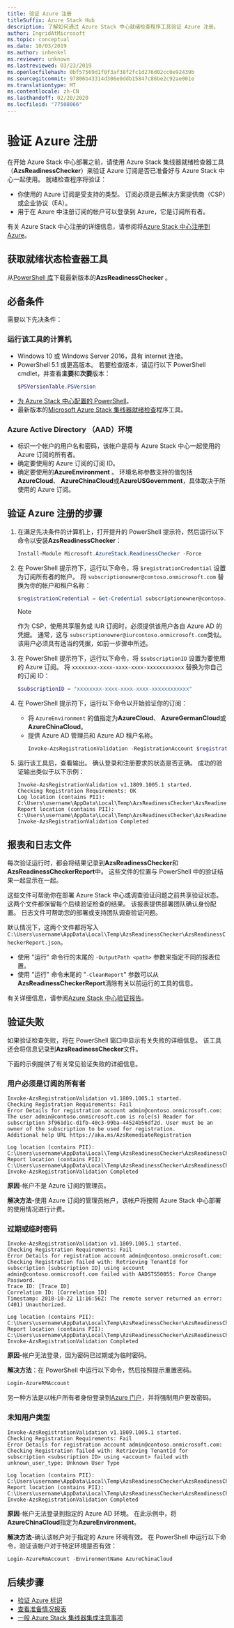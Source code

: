 ```yaml
---
title: 验证 Azure 注册
titleSuffix: Azure Stack Hub
description: 了解如何通过 Azure Stack 中心就绪检查程序工具验证 Azure 注册。
author: IngridAtMicrosoft
ms.topic: conceptual
ms.date: 10/03/2019
ms.author: inhenkel
ms.reviewer: unknown
ms.lastreviewed: 03/23/2019
ms.openlocfilehash: 0bf57569d1f0f3af38f2fc1d276d02cc0e92439b
ms.sourcegitcommit: 97806b43314d306e0ddb15847c86be2c92ae001e
ms.translationtype: MT
ms.contentlocale: zh-CN
ms.lasthandoff: 02/20/2020
ms.locfileid: "77508066"
---
```

# <a name="validate-azure-registration"></a>验证 Azure 注册

在开始 Azure Stack 中心部署之前，请使用 Azure Stack 集线器就绪检查器工具（**AzsReadinessChecker**）来验证 Azure 订阅是否已准备好与 Azure Stack 中心一起使用。 就绪检查程序将验证：

- 你使用的 Azure 订阅是受支持的类型。 订阅必须是云解决方案提供商（CSP）或企业协议（EA）。
- 用于在 Azure 中注册订阅的帐户可以登录到 Azure，它是订阅所有者。

有关 Azure Stack 中心注册的详细信息，请参阅将[Azure Stack 中心注册到 Azure](azure-stack-registration.md)。

## <a name="get-the-readiness-checker-tool"></a>获取就绪状态检查器工具

从[PowerShell 库](https://aka.ms/AzsReadinessChecker)下载最新版本的**AzsReadinessChecker** 。  

## <a name="prerequisites"></a>必备条件

需要以下先决条件：

### <a name="the-computer-on-which-the-tool-runs"></a>运行该工具的计算机

- Windows 10 或 Windows Server 2016，具有 internet 连接。
- PowerShell 5.1 或更高版本。 若要检查版本，请运行以下 PowerShell cmdlet，并查看**主要**和**次要**版本：  
  ```powershell
  $PSVersionTable.PSVersion
  ```
- [为 Azure Stack 中心配置的 PowerShell](azure-stack-powershell-install.md)。
- 最新版本的[Microsoft Azure Stack 集线器就绪检查](https://aka.ms/AzsReadinessChecker)程序工具。  

### <a name="azure-active-directory-aad-environment"></a>Azure Active Directory （AAD）环境

- 标识一个帐户的用户名和密码，该帐户是将与 Azure Stack 中心一起使用的 Azure 订阅的所有者。  
- 确定要使用的 Azure 订阅的订阅 ID。
- 确定要使用的**AzureEnvironment** 。 环境名称参数支持的值包括**AzureCloud**、 **AzureChinaCloud**或**AzureUSGovernment**，具体取决于所使用的 Azure 订阅。

## <a name="steps-to-validate-the-azure-registration"></a>验证 Azure 注册的步骤

1. 在满足先决条件的计算机上，打开提升的 PowerShell 提示符，然后运行以下命令以安装**AzsReadinessChecker**：

   ```powershell
   Install-Module Microsoft.AzureStack.ReadinessChecker -Force
   ```

2. 在 PowerShell 提示符下，运行以下命令，将 `$registrationCredential` 设置为订阅所有者的帐户。 将 `subscriptionowner@contoso.onmicrosoft.com` 替换为你的帐户和租户名称：

   ```powershell
   $registrationCredential = Get-Credential subscriptionowner@contoso.onmicrosoft.com -Message "Enter Credentials for Subscription Owner"
   ```

   > [!NOTE]
   > 作为 CSP，使用共享服务或 IUR 订阅时，必须提供该用户各自 Azure AD 的凭据。 通常，这与 `subscriptionowner@iurcontoso.onmicrosoft.com`类似。 该用户必须具有适当的凭据，如前一步骤中所述。

3. 在 PowerShell 提示符下，运行以下命令，将 `$subscriptionID` 设置为要使用的 Azure 订阅。 将 `xxxxxxxx-xxxx-xxxx-xxxx-xxxxxxxxxxxx` 替换为你自己的订阅 ID：

   ```powershell
   $subscriptionID = "xxxxxxxx-xxxx-xxxx-xxxx-xxxxxxxxxxxx"
   ```

4. 在 PowerShell 提示符下，运行以下命令以开始验证你的订阅：

   - 将 `AzureEnvironment` 的值指定为**AzureCloud**、 **AzureGermanCloud**或**AzureChinaCloud**。  
   - 提供 Azure AD 管理员和 Azure AD 租户名称。
      ```powershell
      Invoke-AzsRegistrationValidation -RegistrationAccount $registrationCredential -AzureEnvironment AzureCloud -RegistrationSubscriptionID $subscriptionID
      ```

5. 运行该工具后，查看输出。 确认登录和注册要求的状态是否正确。 成功的验证输出类似于以下示例：

   ```shell
   Invoke-AzsRegistrationValidation v1.1809.1005.1 started.
   Checking Registration Requirements: OK
   Log location (contains PII): C:\Users\username\AppData\Local\Temp\AzsReadinessChecker\AzsReadinessChecker.log
   Report location (contains PII): C:\Users\username\AppData\Local\Temp\AzsReadinessChecker\AzsReadinessCheckerReport.json
   Invoke-AzsRegistrationValidation Completed
   ```

## <a name="report-and-log-file"></a>报表和日志文件

每次验证运行时，都会将结果记录到**AzsReadinessChecker**和**AzsReadinessCheckerReport**中。 这些文件的位置与 PowerShell 中的验证结果一起显示在一起。

这些文件可帮助你在部署 Azure Stack 中心或调查验证问题之前共享验证状态。 这两个文件都保留每个后续验证检查的结果。 该报表提供部署团队确认身份配置。 日志文件可帮助您的部署或支持团队调查验证问题。

默认情况下，这两个文件都将写入 `C:\Users\username\AppData\Local\Temp\AzsReadinessChecker\AzsReadinessCheckerReport.json`。  

- 使用 "运行" 命令行的末尾的 `-OutputPath <path>` 参数来指定不同的报表位置。
- 使用 "运行" 命令末尾的 "`-CleanReport`" 参数可以从**AzsReadinessCheckerReport**清除有关以前运行的工具的信息。

有关详细信息，请参阅[Azure Stack 中心验证报告](azure-stack-validation-report.md)。

## <a name="validation-failures"></a>验证失败

如果验证检查失败，将在 PowerShell 窗口中显示有关失败的详细信息。 该工具还会将信息记录到**AzsReadinessChecker**文件。

下面的示例提供了有关常见验证失败的详细信息。

### <a name="user-must-be-an-owner-of-the-subscription"></a>用户必须是订阅的所有者

```shell
Invoke-AzsRegistrationValidation v1.1809.1005.1 started.
Checking Registration Requirements: Fail
Error Details for registration account admin@contoso.onmicrosoft.com:
The user admin@contoso.onmicrosoft.com is role(s) Reader for subscription 3f961d1c-d1fb-40c3-99ba-44524b56df2d. User must be an owner of the subscription to be used for registration.
Additional help URL https://aka.ms/AzsRemediateRegistration

Log location (contains PII): C:\Users\username\AppData\Local\Temp\AzsReadinessChecker\AzsReadinessChecker.log
Report location (contains PII): C:\Users\username\AppData\Local\Temp\AzsReadinessChecker\AzsReadinessCheckerReport.json
Invoke-AzsRegistrationValidation Completed
```

**原因**-帐户不是 Azure 订阅的管理员。

**解决方法**-使用 Azure 订阅的管理员帐户，该帐户将按照 Azure Stack 中心部署的使用情况进行计费。

### <a name="expired-or-temporary-password"></a>过期或临时密码

```shell
Invoke-AzsRegistrationValidation v1.1809.1005.1 started.
Checking Registration Requirements: Fail
Error Details for registration account admin@contoso.onmicrosoft.com:
Checking Registration failed with: Retrieving TenantId for subscription [subscription ID] using account admin@contoso.onmicrosoft.com failed with AADSTS50055: Force Change Password.
Trace ID: [Trace ID]
Correlation ID: [Correlation ID]
Timestamp: 2018-10-22 11:16:56Z: The remote server returned an error: (401) Unauthorized.

Log location (contains PII): C:\Users\username\AppData\Local\Temp\AzsReadinessChecker\AzsReadinessChecker.log
Report location (contains PII): C:\Users\username\AppData\Local\Temp\AzsReadinessChecker\AzsReadinessCheckerReport.json
Invoke-AzsRegistrationValidation Completed
```

**原因**-帐户无法登录，因为密码已过期或为临时密码。

**解决方法**：在 PowerShell 中运行以下命令，然后按照提示重置密码。

```powershell
Login-AzureRMAccount
```

另一种方法是以帐户所有者身份登录到[Azure 门户](https://portal.azure.com)，并将强制用户更改密码。

### <a name="unknown-user-type"></a>未知用户类型  

```shell
Invoke-AzsRegistrationValidation v1.1809.1005.1 started.
Checking Registration Requirements: Fail
Error Details for registration account admin@contoso.onmicrosoft.com:
Checking Registration failed with: Retrieving TenantId for subscription <subscription ID> using <account> failed with unknown_user_type: Unknown User Type

Log location (contains PII): C:\Users\username\AppData\Local\Temp\AzsReadinessChecker\AzsReadinessChecker.log
Report location (contains PII): C:\Users\username\AppData\Local\Temp\AzsReadinessChecker\AzsReadinessCheckerReport.json
Invoke-AzsRegistrationValidation Completed
```

**原因**-帐户无法登录到指定的 Azure AD 环境。 在此示例中，将**AzureChinaCloud**指定为**AzureEnvironment**。  

**解决方法**-确认该帐户对于指定的 Azure 环境有效。 在 PowerShell 中运行以下命令，验证该帐户对于特定环境是否有效：

```powershell
Login-AzureRmAccount -EnvironmentName AzureChinaCloud
```

## <a name="next-steps"></a>后续步骤

- [验证 Azure 标识](azure-stack-validate-identity.md)
- [查看准备情况报表](azure-stack-validation-report.md)
- [一般 Azure Stack 集线器集成注意事项](azure-stack-datacenter-integration.md)
